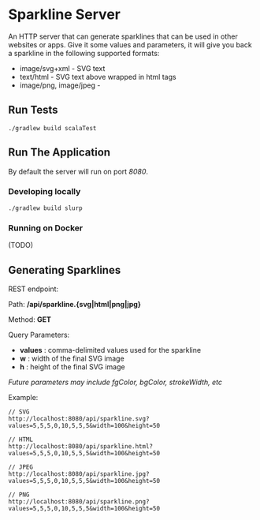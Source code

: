 # Sparkline Server

An HTTP server that can generate sparklines that can be used in other websites or apps. Give it some values and parameters, it will give you back a sparkline in the following supported formats:

* image/svg+xml - SVG text
* text/html - SVG text above wrapped in html tags
* image/png, image/jpeg -


## Run Tests

```
./gradlew build scalaTest
```

## Run The Application

By default the server will run on port _8080_.

### Developing locally

```
./gradlew build slurp
```

### Running on Docker
(TODO)

## Generating Sparklines
REST endpoint:

Path: **/api/sparkline.{svg|html|png|jpg}**

Method: **GET**

Query Parameters:

* **values** : comma-delimited values used for the sparkline
* **w** : width of the final SVG image
* **h** : height of the final SVG image

_Future parameters may include fgColor, bgColor, strokeWidth, etc_



Example:

```
// SVG
http://localhost:8080/api/sparkline.svg?values=5,5,5,0,10,5,5,5&width=100&height=50

// HTML
http://localhost:8080/api/sparkline.html?values=5,5,5,0,10,5,5,5&width=100&height=50

// JPEG
http://localhost:8080/api/sparkline.jpg?values=5,5,5,0,10,5,5,5&width=100&height=50

// PNG
http://localhost:8080/api/sparkline.png?values=5,5,5,0,10,5,5,5&width=100&height=50

```

